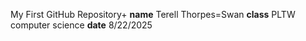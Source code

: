 My First GitHub Repository+
**name** Terell Thorpes=Swan
**class** PLTW computer science
**date** 8/22/2025

